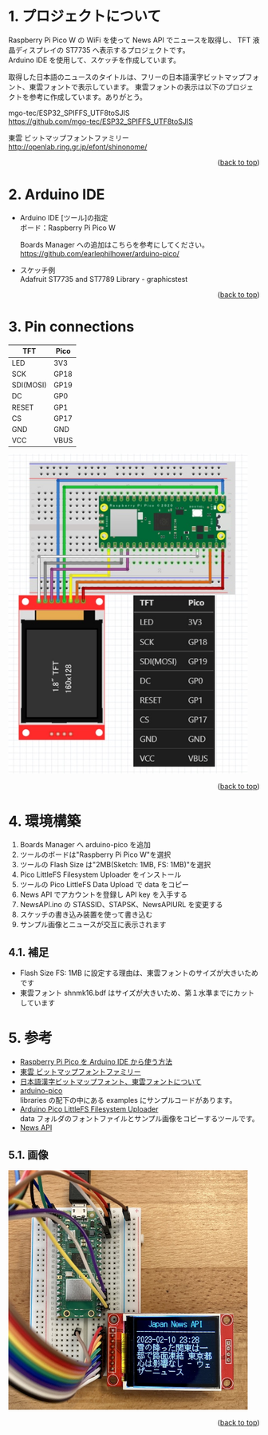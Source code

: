 <a name="readme-top"></a>

<!-- ABOUT THE PROJECT -->

# 1. プロジェクトについて

Raspberry Pi Pico W の WiFi を使って News API でニュースを取得し、
TFT 液晶ディスプレイの ST7735 へ表示するプロジェクトです。  
Arduino IDE を使用して、スケッチを作成しています。

取得した日本語のニュースのタイトルは、フリーの日本語漢字ビットマップフォント、東雲フォントで表示しています。
東雲フォントの表示は以下のプロジェクトを参考に作成しています。ありがとう。

mgo-tec/ESP32_SPIFFS_UTF8toSJIS  
https://github.com/mgo-tec/ESP32_SPIFFS_UTF8toSJIS

東雲 ビットマップフォントファミリー  
http://openlab.ring.gr.jp/efont/shinonome/

<p align="right">(<a href="#readme-top">back to top</a>)</p>

# 2. Arduino IDE

- Arduino IDE [ツール]の指定  
  ボード：Raspberry Pi Pico W

  Boards Manager への追加はこちらを参考にしてください。  
  https://github.com/earlephilhower/arduino-pico/

- スケッチ例  
  Adafruit ST7735 and ST7789 Library - graphicstest

<p align="right">(<a href="#readme-top">back to top</a>)</p>

# 3. Pin connections

| TFT       | Pico |
| --------- | ---- |
| LED       | 3V3  |
| SCK       | GP18 |
| SDI(MOSI) | GP19 |
| DC        | GP0  |
| RESET     | GP1  |
| CS        | GP17 |
| GND       | GND  |
| VCC       | VBUS |

<img src="./docs/wiring-diagram.jpg" width="480">

<p align="right">(<a href="#readme-top">back to top</a>)</p>

# 4. 環境構築

1. Boards Manager へ arduino-pico を追加
1. ツールのボードは"Raspberry Pi Pico W"を選択
1. ツールの Flash Size は"2MB(Sketch: 1MB, FS: 1MB)"を選択
1. Pico LittleFS Filesystem Uploader をインストール
1. ツールの Pico LittleFS Data Upload で data をコピー
1. News API でアカウントを登録し API key を入手する
1. NewsAPI.ino の STASSID、STAPSK、NewsAPIURL を変更する
1. スケッチの書き込み装置を使って書き込む
1. サンプル画像とニュースが交互に表示されます

## 4.1. 補足

- Flash Size FS: 1MB に設定する理由は、東雲フォントのサイズが大きいためです
- 東雲フォント shnmk16.bdf はサイズが大きいため、第１水準までにカットしています

# 5. 参考

- [Raspberry Pi Pico を Arduino IDE から使う方法](https://garchiving.com/use-raspberry-pi-pico-with-arduino-ide/)
- [東雲 ビットマップフォントファミリー](http://openlab.ring.gr.jp/efont/shinonome/)
- [日本語漢字ビットマップフォント、東雲フォントについて](https://www.mgo-tec.com/kanji-font-shinonome)
- [arduino-pico](https://github.com/earlephilhower/arduino-pico/)  
  libraries の配下の中にある examples にサンプルコードがあります。
- [Arduino Pico LittleFS Filesystem Uploader](https://github.com/earlephilhower/arduino-pico-littlefs-plugin)  
  data フォルダのフォントファイルとサンプル画像をコピーするツールです。
- [News API](https://newsapi.org/)

## 5.1. 画像

<img src="./docs/ST7735.jpg" width="480">

<p align="right">(<a href="#readme-top">back to top</a>)</p>
